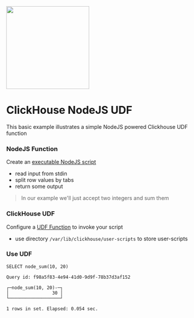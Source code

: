 <img src="https://user-images.githubusercontent.com/1423657/147935343-598c7dfd-1412-4bad-9ac6-636994810443.png" width=220 >

# ClickHouse NodeJS UDF
This basic example illustrates a simple NodeJS powered Clickhouse UDF function

### NodeJS Function
Create an [executable NodeJS script](https://github.com/metrico/clickhouse-udf-node/blob/main/node-udf-sum.js)
- read input from stdin
- split row values by tabs
- return some output

> In our example we'll just accept two integers and sum them

### ClickHouse UDF
Configure a [UDF Function](https://github.com/metrico/clickhouse-udf-node/blob/main/node_function.xml) to invoke your script 
- use directory `/var/lib/clickhouse/user-scripts` to store user-scripts

### Use UDF
```
SELECT node_sum(10, 20)

Query id: f98a5f83-4e94-41d0-9d9f-78b37d3af152

┌─node_sum(10, 20)-─┐
│                30 │
└───────────────────┘

1 rows in set. Elapsed: 0.054 sec. 
```
